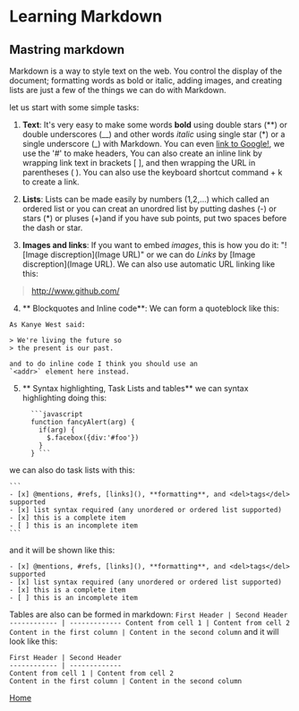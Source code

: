 # Learning Markdown
## Mastring markdown

Markdown is a way to style text on the web. You control the display of the document; formatting words as bold or italic, adding images, and creating lists are just a few of the things we can do with Markdown.

let us start with some simple tasks:

1. **Text**:
  It's very easy to make some words **bold** using double stars (**) or double underscores (__) and other words *italic* using single star (*) or a single underscore (_) with Markdown. You can even [link to Google!](http://google.com "Google.com"), we use the '#' to make headers, You can also create an inline link by wrapping link text in brackets [ ], and then wrapping the URL in parentheses ( ). You can also use the keyboard shortcut command + k to create a link.
  
2. **Lists**:
  Lists can be made easily by numbers (1,2,...) which called an ordered list or you can creat  an unordred list by putting dashes (-) or stars (*) or pluses (+)and if you have sub points, put two spaces before the dash or star.

3. **Images and links**:
  If you want to embed *images*, this is how you do it: "![Image discreption](Image URL)" or we can do *Links* by [Image discreption](Image URL). We can also use automatic URL linking like this: 
  > http://www.github.com/

4. ** Blockquotes and Inline code**:
  We can form a quoteblock like this:
  ```
  As Kanye West said:

  > We're living the future so
  > the present is our past.
  ```
  ```
  and to do inline code I think you should use an
  `<addr>` element here instead.
  ```
5. ** Syntax highlighting, Task Lists and tables**
  we can syntax highlighting doing this:
    ```
      ```javascript
      function fancyAlert(arg) {
        if(arg) {
          $.facebox({div:'#foo'})
        }
      } ```
    ```
  we can also do task lists with this:

    ``` 
    - [x] @mentions, #refs, [links](), **formatting**, and <del>tags</del> supported
    - [x] list syntax required (any unordered or ordered list supported)
    - [x] this is a complete item
    - [ ] this is an incomplete item
    ```
  and it will be shown like this:

    - [x] @mentions, #refs, [links](), **formatting**, and <del>tags</del> supported
    - [x] list syntax required (any unordered or ordered list supported)
    - [x] this is a complete item
    - [ ] this is an incomplete item

  Tables are also can be formed in markdown:
    ```
    First Header | Second Header
    ------------ | -------------
    Content from cell 1 | Content from cell 2
    Content in the first column | Content in the second column
    ```
  and it will look like this:

    First Header | Second Header
    ------------ | -------------
    Content from cell 1 | Content from cell 2
    Content in the first column | Content in the second column
  
  


[Home]( https://kztahat.github.io/reading-notes/)

